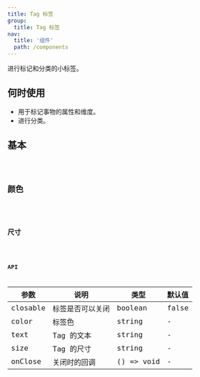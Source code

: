 ```yaml
---
title: Tag 标签
group:
  title: Tag 标签
nav:
  title: '组件'
  path: /components
---
```


进行标记和分类的小标签。

## 何时使用

- 用于标记事物的属性和维度。
- 进行分类。

## 基本

<code src="./demo/base.tsx" />


## 颜色

<code src="./demo/color.tsx" />


## 尺寸




<code src="./demo/size.tsx" />


## API



| 参数     | 说明             | 类型       | 默认值 |
| -------- | ---------------- | ---------- | ------ |
| closable | 标签是否可以关闭 | boolean    | false  |
| color    | 标签色           | string     | -      |
| text     | Tag 的文本       | string     | -      |
| size     | Tag 的尺寸       | string     | -      |
| onClose  | 关闭时的回调     | () => void | -      |
